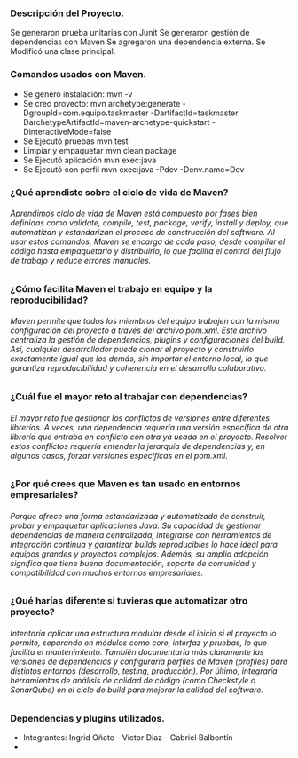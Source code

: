 ### Descripción del Proyecto.

Se generaron prueba unitarias con Junit
Se generaron gestión de dependencias con Maven
Se agregaron una dependencia externa.
Se Modificó una clase principal.

### Comandos usados con Maven.

- Se generó  instalación:    mvn -v
- Se creo proyecto:    mvn archetype:generate -DgroupId=com.equipo.taskmaster -DartifactId=taskmaster DarchetypeArtifactId=maven-archetype-quickstart -DinteractiveMode=false
- Se Ejecutó pruebas  mvn test
- Limpiar y empaquetar mvn clean package
- Se Ejecutó aplicación    mvn exec:java
- Se Ejecutó con perfil    mvn exec:java -Pdev -Denv.name=Dev


### ¿Qué aprendiste sobre el ciclo de vida de Maven?

###### Aprendimos ciclo de vida de Maven está compuesto por fases bien definidas como validate, compile, test, package, verify, install y deploy, que automatizan y estandarizan el proceso de construcción del software. Al usar estos comandos, Maven se encarga de cada paso, desde compilar el código hasta empaquetarlo y distribuirlo, lo que facilita el control del flujo de trabajo y reduce errores manuales.

### ¿Cómo facilita Maven el trabajo en equipo y la reproducibilidad?

###### Maven permite que todos los miembros del equipo trabajen con la misma configuración del proyecto a través del archivo pom.xml. Este archivo centraliza la gestión de dependencias, plugins y configuraciones del build. Así, cualquier desarrollador puede clonar el proyecto y construirlo exactamente igual que los demás, sin importar el entorno local, lo que garantiza reproducibilidad y coherencia en el desarrollo colaborativo.

### ¿Cuál fue el mayor reto al trabajar con dependencias?

###### El mayor reto fue gestionar los conflictos de versiones entre diferentes librerías. A veces, una dependencia requería una versión específica de otra librería que entraba en conflicto con otra ya usada en el proyecto. Resolver estos conflictos requería entender la jerarquía de dependencias y, en algunos casos, forzar versiones específicas en el pom.xml.

### ¿Por qué crees que Maven es tan usado en entornos empresariales?

###### Porque ofrece una forma estandarizada y automatizada de construir, probar y empaquetar aplicaciones Java. Su capacidad de gestionar dependencias de manera centralizada, integrarse con herramientas de integración continua y garantizar builds reproducibles lo hace ideal para equipos grandes y proyectos complejos. Además, su amplia adopción significa que tiene buena documentación, soporte de comunidad y compatibilidad con muchos entornos empresariales.

### ¿Qué harías diferente si tuvieras que automatizar otro proyecto?

###### Intentaría aplicar una estructura modular desde el inicio si el proyecto lo permite, separando en módulos como core, interfaz y pruebas, lo que facilita el mantenimiento. También documentaría más claramente las versiones de dependencias y configuraría perfiles de Maven (profiles) para distintos entornos (desarrollo, testing, producción). Por último, integraría herramientas de análisis de calidad de código (como Checkstyle o SonarQube) en el ciclo de build para mejorar la calidad del software.




###  Dependencias y plugins utilizados.
  
- Integrantes: Ingrid Oñate - Victor Diaz - Gabriel Balbontín
- 